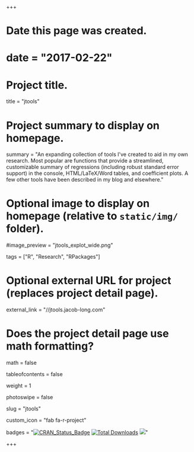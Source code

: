 +++
# Date this page was created.
# date = "2017-02-22"

# Project title.
title = "jtools"

# Project summary to display on homepage.
summary = "An expanding collection of tools I've created to aid in my own research. Most popular are functions that provide a streamlined, customizable summary of regressions (including robust standard error support) in the console, HTML/LaTeX/Word tables, and coefficient plots. A few other tools have been described in my blog and elsewhere."

# Optional image to display on homepage (relative to `static/img/` folder).
#image_preview = "jtools_explot_wide.png"

tags = ["R", "Research", "RPackages"]

# Optional external URL for project (replaces project detail page).
external_link = "//jtools.jacob-long.com"

# Does the project detail page use math formatting?
math = false

tableofcontents = false

weight = 1

photoswipe = false

slug = "jtools"

custom_icon = "fab fa-r-project"

badges = "[![CRAN_Status_Badge](https://www.r-pkg.org/badges/version-ago/jtools)](https://cran.r-project.org/package=jtools) [![Total Downloads](https://cranlogs.r-pkg.org/badges/grand-total/jtools)](https://cran.r-project.org/package=jtools) [![](https://img.shields.io/github/stars/jacob-long/jtools.svg?logo=github&style=flat)](https://github.com/jacob-long/jtools)"

+++